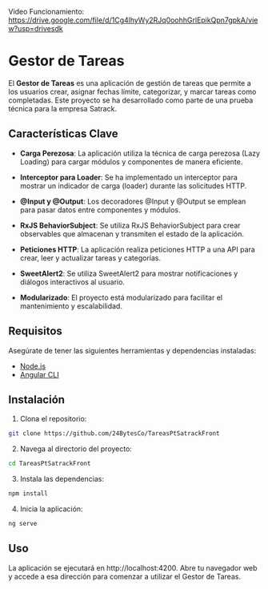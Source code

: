 Video Funcionamiento: https://drive.google.com/file/d/1Cg4lhyWy2RJq0oohhGrlEpikQpn7gpkA/view?usp=drivesdk

# Gestor de Tareas

El **Gestor de Tareas** es una aplicación de gestión de tareas que permite a los usuarios crear, asignar fechas límite, categorizar, y marcar tareas como completadas. Este proyecto se ha desarrollado como parte de una prueba técnica para la empresa Satrack.

## Características Clave

- **Carga Perezosa**: La aplicación utiliza la técnica de carga perezosa (Lazy Loading) para cargar módulos y componentes de manera eficiente.

- **Interceptor para Loader**: Se ha implementado un interceptor para mostrar un indicador de carga (loader) durante las solicitudes HTTP.

- **@Input y @Output**: Los decoradores @Input y @Output se emplean para pasar datos entre componentes y módulos.

- **RxJS BehaviorSubject**: Se utiliza RxJS BehaviorSubject para crear observables que almacenan y transmiten el estado de la aplicación.

- **Peticiones HTTP**: La aplicación realiza peticiones HTTP a una API para crear, leer y actualizar tareas y categorías.

- **SweetAlert2**: Se utiliza SweetAlert2 para mostrar notificaciones y diálogos interactivos al usuario.

- **Modularizado**: El proyecto está modularizado para facilitar el mantenimiento y escalabilidad.

## Requisitos

Asegúrate de tener las siguientes herramientas y dependencias instaladas:

- [Node.js](https://nodejs.org/)
- [Angular CLI](https://cli.angular.io/)

## Instalación

1. Clona el repositorio:

```bash
git clone https://github.com/24BytesCo/TareasPtSatrackFront
```

2. Navega al directorio del proyecto:

```bash
cd TareasPtSatrackFront
```

3. Instala las dependencias:

```bash
npm install
```

4. Inicia la aplicación:

```bash
ng serve
```

## Uso

La aplicación se ejecutará en http://localhost:4200. Abre tu navegador web y accede a esa dirección para comenzar a utilizar el Gestor de Tareas.

